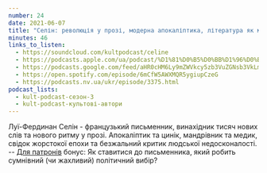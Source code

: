 ```yaml
---
number: 24
date: 2021-06-07
title: "Селін: революція у прозі, модерна апокаліптика, література як медицина"
minutes: 46
links_to_listen:
  - https://soundcloud.com/kultpodcast/celine
  - https://podcasts.apple.com/ua/podcast/%D1%81%D0%B5%D0%BB%D1%96%D0%BD-%D1%80%D0%B5%D0%B2%D0%BE%D0%BB%D1%8E%D1%86%D1%96%D1%8F-%D1%83-%D0%BF%D1%80%D0%BE%D0%B7%D1%96-%D0%BC%D0%BE%D0%B4%D0%B5%D1%80%D0%BD%D0%B0-%D0%B0%D0%BF%D0%BE%D0%BA%D0%B0%D0%BB%D1%96%D0%BF%D1%82%D0%B8%D0%BA%D0%B0-%D0%BB%D1%96%D1%82%D0%B5%D1%80%D0%B0%D1%82%D1%83%D1%80%D0%B0/id1581339249?i=1000532083120
  - https://podcasts.google.com/feed/aHR0cHM6Ly9mZWVkcy5zb3VuZGNsb3VkLmNvbS91c2Vycy9zb3VuZGNsb3VkOnVzZXJzOjg5MjM3MjAyNy9zb3VuZHMucnNz/episode/dGFnOnNvdW5kY2xvdWQsMjAxMDp0cmFja3MvMTA2Mzg4OTg4Nw
  - https://open.spotify.com/episode/6mCfW5AWXMQR5ygiupCzeG
  - https://podcasts.nv.ua/ukr/episode/3375.html
podcast_lists:
  - kult-podcast-сезон-3
  - kult-podcast-культові-автори
---
```


Луї-Фердинан Селін - французький письменник, винахідник тисяч нових слів та
нового ритму у прозі. Апокаліптик та цинік, мандрівник та медик, свідок
жорстокої епохи та безжальний критик людської недосконалості. -- [Для
патронів][1] бонус: Як ставитися до письменника, який робить сумнівний (чи
жахливий) політичний вибір?

[1]: https://patreon.com/kultpodcast
